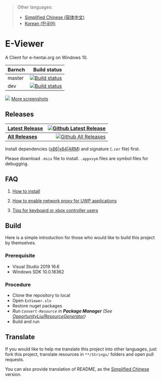 > Other languages:
> * [Simplified Chinese (简体中文)](/README.zh-hans.md)
> * [Korean (한국어)](/README.ko.md)

# E-Viewer
A Client for e-hentai.org on Windows 10.    

| Barnch | Build status |
| :----- | -----------: |
| master | [![Build status](https://ci.appveyor.com/api/projects/status/fcfmss6sltiub0sb/branch/master?svg=true)](https://ci.appveyor.com/project/OpportunityLiu/exviewer/branch/master) |
| dev    | [![Build status](https://ci.appveyor.com/api/projects/status/fcfmss6sltiub0sb/branch/dev?svg=true)](https://ci.appveyor.com/project/OpportunityLiu/exviewer/branch/dev) |

[![](https://raw.github.com/wiki/OpportunityLiu/E-Viewer/Images/Screenshots/1.png)](https://github.com/OpportunityLiu/E-Viewer/wiki)
[More screenshots](https://github.com/OpportunityLiu/E-Viewer/wiki/Home)  

## Releases 
| [**Latest Release**](https://github.com/OpportunityLiu/E-Viewer/releases/latest) | [![Github Latest Release](https://img.shields.io/github/downloads/OpportunityLiu/E-Viewer/latest/total.svg)](https://github.com/OpportunityLiu/E-Viewer/releases/latest) |
| :--- | ---: |
| [**All Releases**](https://github.com/OpportunityLiu/E-Viewer/releases) | [![Github All Releases](https://img.shields.io/github/downloads/OpportunityLiu/E-Viewer/total.svg)](https://github.com/OpportunityLiu/E-Viewer/releases) |

Install dependencies ([x86](https://raw.github.com/wiki/OpportunityLiu/E-Viewer/Dependencies/x86.zip)|[x64](https://raw.github.com/wiki/OpportunityLiu/E-Viewer/Dependencies/x64.zip)|[ARM](https://raw.github.com/wiki/OpportunityLiu/E-Viewer/Dependencies/ARM.zip)) and signature (`.cer` file) first.     

Please download `.msix` file to install.
`.appxsym` files are symbol files for debugging.    

## FAQ 
1. [How to install](https://github.com/OpportunityLiu/E-Viewer/wiki/How-to-Install)  

2. [How to enable network proxy for UWP applications](https://github.com/OpportunityLiu/E-Viewer/wiki/Resolve-Connection-Issues)  

3. [Tips for keyboard or xbox controller users](https://github.com/OpportunityLiu/E-Viewer/wiki/Tips)  

## Build
Here is a simple introduction for those who would like to build this project by themselves.

### Prerequisite
- Visual Studio 2019 16.6
- Windows SDK 10.0.18362

### Procedure
- Clone the repository to local
- Open `ExViewer.sln`
- Restore nuget packages
- *Run `Convert-Resource` in **Package Manager** (See [OpportunityLiu/ResourceGenerator](https://github.com/OpportunityLiu/ResourceGenerator))*
- Build and run

## Translate
If you would like to help me translate this project into other languages,
just fork this project, translate resources in `**/Strings/` folders and open pull requests.

You can also provide translation of README, as the [Simplified Chinese](/README.zh-hans.md) version.
